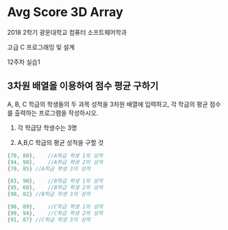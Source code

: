 # Avg Score 3D Array

2018 2학기 광운대학교 컴퓨터 소프트웨어학과

고급 C 프로그래밍 및 설계

12주차 실습1

## 3차원 배열을 이용하여 점수 평균 구하기

A, B, C 학급의 학생들의 두 과목 성적을 3차원 배열에 입력하고, 각 학급의 평균 점수를 출력하는 프로그램을 작성하시오.

1. 각 학급당 학생수는 3명

2.  A,B,C 학급의 평균 성적을 구할 것 

   ``` c
   {70, 80},	//A학급 학생 1의 성적
   {94, 90},	//A학급 학생 2의 성적
   {70, 85}	//A학급 학생 3의 성적
   
   {83, 90},	//B학급 학생 1의 성적
   {95, 60},	//B학급 학생 2의 성적
   {90, 82}	//B학급 학생 3의 성적
   
   {98, 89},	//C학급 학생 1의 성적
   {99, 94},	//C학급 학생 2의 성적
   {91, 87}	//C학급 학생 3의 성적
   ```
